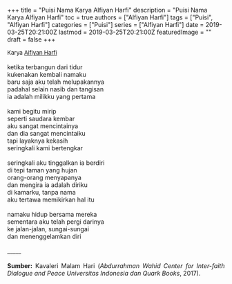+++
title = "Puisi Nama Karya Alfiyan Harfi"
description = "Puisi Nama Karya Alfiyan Harfi"
toc = true
authors = ["Alfiyan Harfi"]
tags = ["Puisi", "Alfiyan Harfi"]
categories = ["Puisi"]
series = ["Alfiyan Harfi"]
date = 2019-03-25T20:21:00Z
lastmod = 2019-03-25T20:21:00Z
featuredImage = ""
draft = false
+++

<div style="text-align: justify;">
<div style="font-size: small;">Karya <a href="/authors/alfiyan-harfi/" target="_blank">Alfiyan Harfi</a></div><br />
ketika terbangun dari tidur<br />kukenakan kembali namaku<br />baru saja aku telah melupakannya<br />padahal selain nasib dan tangisan<br />ia adalah milikku yang pertama<br /><br />kami begitu mirip<br />seperti saudara kembar<br />aku sangat mencintainya<br />dan dia sangat mencintaiku<br />tapi layaknya kekasih<br />seringkali kami bertengkar<br /><br />seringkali aku tinggalkan ia berdiri<br />di tepi taman yang hujan<br />orang-orang menyapanya<br />dan mengira ia adalah diriku<br />di kamarku, tanpa nama<br />aku tertawa memikirkan hal itu<br /><br />namaku hidup bersama mereka<br />sementara aku telah pergi darinya<br />ke jalan-jalan, sungai-sungai<br />dan menenggelamkan diri<br /><br />
_____<br /><br />
<b>Sumber:</b> Kavaleri Malam Hari (<i>Abdurrahman Wahid Center for Inter-faith Dialogue and Peace Universitas Indonesia dan Quark Books</i>, 2017).</div>
